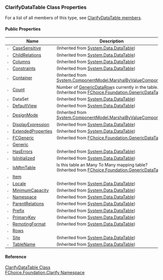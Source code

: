 ﻿### ClarifyDataTable Class Properties

For a list of all members of this type, see [ClarifyDataTable members](fcSDK~FChoice.Foundation.Clarify.ClarifyDataTable_members.md).

#### Public Properties

|   | Name | Description |
| --- | --- | --- |
| ![Public Property](dotnetimages/publicProperty.png) | [CaseSensitive](#) | (Inherited from [System.Data.DataTable](#)) |
| ![Public Property](dotnetimages/publicProperty.png) | [ChildRelations](#) | (Inherited from [System.Data.DataTable](#)) |
| ![Public Property](dotnetimages/publicProperty.png) | [Columns](#) | (Inherited from [System.Data.DataTable](#)) |
| ![Public Property](dotnetimages/publicProperty.png) | [Constraints](#) | (Inherited from [System.Data.DataTable](#)) |
| ![Public Property](dotnetimages/publicProperty.png) | [Container](#) | (Inherited from [System.ComponentModel.MarshalByValueComponent](#)) |
| ![Public Property](dotnetimages/publicProperty.png) | [Count](fcSDK~FChoice.Foundation.GenericDataTable~Count.md) | Number of [GenericDataRow](fcSDK~FChoice.Foundation.GenericDataRow.md)s currently in the table. (Inherited from [FChoice.Foundation.GenericDataTable](fcSDK~FChoice.Foundation.GenericDataTable.md)) |
| ![Public Property](dotnetimages/publicProperty.png) | DataSet | (Inherited from [System.Data.DataTable](#)) |
| ![Public Property](dotnetimages/publicProperty.png) | [DefaultView](#) | (Inherited from [System.Data.DataTable](#)) |
| ![Public Property](dotnetimages/publicProperty.png) | [DesignMode](#) | (Inherited from [System.ComponentModel.MarshalByValueComponent](#)) |
| ![Public Property](dotnetimages/publicProperty.png) | [DisplayExpression](#) | (Inherited from [System.Data.DataTable](#)) |
| ![Public Property](dotnetimages/publicProperty.png) | [ExtendedProperties](#) | (Inherited from [System.Data.DataTable](#)) |
| ![Public Property](dotnetimages/publicProperty.png) | [FCGeneric](fcSDK~FChoice.Foundation.GenericDataTable~FCGeneric.md) | (Inherited from [FChoice.Foundation.GenericDataTable](fcSDK~FChoice.Foundation.GenericDataTable.md)) |
| ![Public Property](dotnetimages/publicProperty.png) | [Generic](fcSDK~FChoice.Foundation.Clarify.ClarifyDataTable~Generic.md) |   |
| ![Public Property](dotnetimages/publicProperty.png) | [HasErrors](#) | (Inherited from [System.Data.DataTable](#)) |
| ![Public Property](dotnetimages/publicProperty.png) | [IsInitialized](#) | (Inherited from [System.Data.DataTable](#)) |
| ![Public Property](dotnetimages/publicProperty.png) | [IsMtmTable](fcSDK~FChoice.Foundation.GenericDataTable~IsMtmTable.md) | Is this table an Many To Many mapping table? (Inherited from [FChoice.Foundation.GenericDataTable](fcSDK~FChoice.Foundation.GenericDataTable.md)) |
| ![Public Property](dotnetimages/publicProperty.png) | [Item](fcSDK~FChoice.Foundation.Clarify.ClarifyDataTable~Item.md) |   |
| ![Public Property](dotnetimages/publicProperty.png) | [Locale](#) | (Inherited from [System.Data.DataTable](#)) |
| ![Public Property](dotnetimages/publicProperty.png) | [MinimumCapacity](#) | (Inherited from [System.Data.DataTable](#)) |
| ![Public Property](dotnetimages/publicProperty.png) | [Namespace](#) | (Inherited from [System.Data.DataTable](#)) |
| ![Public Property](dotnetimages/publicProperty.png) | [ParentRelations](#) | (Inherited from [System.Data.DataTable](#)) |
| ![Public Property](dotnetimages/publicProperty.png) | [Prefix](#) | (Inherited from [System.Data.DataTable](#)) |
| ![Public Property](dotnetimages/publicProperty.png) | [PrimaryKey](#) | (Inherited from [System.Data.DataTable](#)) |
| ![Public Property](dotnetimages/publicProperty.png) | [RemotingFormat](#) | (Inherited from [System.Data.DataTable](#)) |
| ![Public Property](dotnetimages/publicProperty.png) | [Rows](fcSDK~FChoice.Foundation.Clarify.ClarifyDataTable~Rows().md) |   |
| ![Public Property](dotnetimages/publicProperty.png) | [Site](#) | (Inherited from [System.Data.DataTable](#)) |
| ![Public Property](dotnetimages/publicProperty.png) | [TableName](#) | (Inherited from [System.Data.DataTable](#)) |





#### Reference

[ClarifyDataTable Class](fcSDK~FChoice.Foundation.Clarify.ClarifyDataTable.md)  
[FChoice.Foundation.Clarify Namespace](fcSDK~FChoice.Foundation.Clarify_namespace.md)